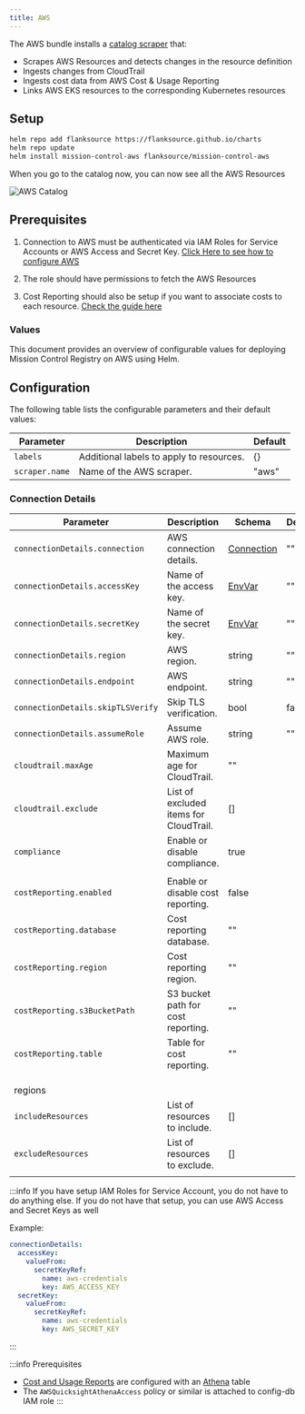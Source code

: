 ```yaml
---
title: AWS
---
```


The AWS bundle installs a [catalog scraper](/config-db/scrapers/aws) that:

- Scrapes AWS Resources and detects changes in the resource definition
- Ingests changes from CloudTrail
- Ingests cost data from AWS Cost & Usage Reporting
- Links AWS EKS resources to the corresponding Kubernetes resources

## Setup

```sh
helm repo add flanksource https://flanksource.github.io/charts
helm repo update
helm install mission-control-aws flanksource/mission-control-aws
```


When you go to the catalog now, you can now see all the AWS Resources

![AWS Catalog](/img/aws-registry-catalog-scraper.png)


## Prerequisites

1. Connection to AWS must be authenticated via IAM Roles for Service Accounts or AWS Access and Secret Key. [Click Here to see how to configure AWS](/installation/aws-eks)

2. The role should have permissions to fetch the AWS Resources

3. Cost Reporting should also be setup if you want to associate costs to each resource. [Check the guide here](/installation/aws-eks#cost-reporting)

### Values

This document provides an overview of configurable values for deploying Mission Control Registry on AWS using Helm.

## Configuration

The following table lists the configurable parameters and their default values:

| Parameter | Description | Default |
| --- | --- | --- |
| `labels` | Additional labels to apply to resources. | {} |
| `scraper.name` | Name of the AWS scraper. | "aws" |

### Connection Details

| Parameter | Description | Schema | Default |
| --- | --- | --- | --- |
| `connectionDetails.connection` | AWS connection details. | [Connection](/reference/connections/aws) | "" |
| `connectionDetails.accessKey` | Name of the access key. | [EnvVar](/reference/env-var) | "" |
| `connectionDetails.secretKey` | Name of the secret key. | [EnvVar](/reference/env-var) | "" |
| `connectionDetails.region` | AWS region. | string | "" |
| `connectionDetails.endpoint` | AWS endpoint. | string | "" |
| `connectionDetails.skipTLSVerify` | Skip TLS verification.| bool | false |
| `connectionDetails.assumeRole` | Assume AWS role. | string | "" |
| `cloudtrail.maxAge` | Maximum age for CloudTrail. | "" |  |
| `cloudtrail.exclude` | List of excluded items for CloudTrail. | [] |  |
| `compliance` | Enable or disable compliance. | true |  |
|  | |  |  |
| `costReporting.enabled` | Enable or disable cost reporting. | false |  |
| `costReporting.database` | Cost reporting database. | "" |  |
| `costReporting.region` | Cost reporting region. | "" |  |
| `costReporting.s3BucketPath` | S3 bucket path for cost reporting. | "" |  |
| `costReporting.table` | Table for cost reporting. | "" |  |
|  | |  |  |
|  | |  |  |
|                                   |                                        |                                          |         |
| regions |  |  |  |
| `includeResources` | List of resources to include. | [] |  |
| `excludeResources` | List of resources to exclude. | [] |  |
|  |  |  |  |

:::info
If you have setup IAM Roles for Service Account, you do not have to do anything else. If you do not have that setup, you can use AWS Access and Secret Keys as well

Example:

```yaml title="values.yaml"
connectionDetails:
  accessKey:
    valueFrom:
      secretKeyRef:
        name: aws-credentials
        key: AWS_ACCESS_KEY
  secretKey:
    valueFrom:
      secretKeyRef:
        name: aws-credentials
        key: AWS_SECRET_KEY
```

:::



<Step step={6} name="Cost & Usage Reporting" anchor="cur">

:::info Prerequisites
- [Cost and Usage Reports](https://docs.aws.amazon.com/cur/latest/userguide/what-is-cur.html) are configured with an [Athena](https://docs.aws.amazon.com/cur/latest/userguide/use-athena-cf.html) table
- The `AWSQuicksightAthenaAccess` policy or similar is attached to config-db IAM role
:::


</Step>



### 
